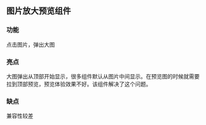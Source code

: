 ## 图片放大预览组件

### 功能

点击图片，弹出大图

### 亮点

大图弹出从顶部开始显示，很多组件默认从图片中间显示。在预览图的时候就需要拉到顶部预览，预览体验效果不好。该组件解决了这个问题。

### 缺点

兼容性较差

